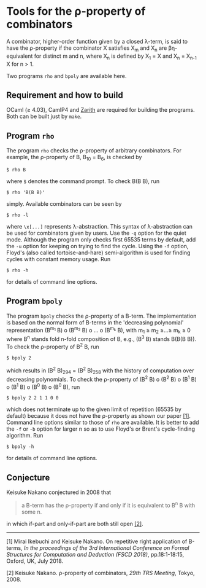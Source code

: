 # Tools for the &rho;-property of combinators

A combinator, higher-order function given by a closed &lambda;-term,
is said to have the &rho;-property if the combinator X satisfies
X<sub>m</sub> and X<sub>n</sub> are &beta;&eta;-equivalent for distinct m and n,
where X<sub>n</sub> is defined by X<sub>1</sub> = X
and X<sub>n</sub> = X<sub>n-1</sub> X for n > 1.

Two programs `rho` and `bpoly` are available here.

## Requirement and how to build

OCaml (&ge; 4.03), CamlP4 and [Zarith](https://github.com/ocaml/Zarith) are required for building the programs.
Both can be built just by `make`.

## Program `rho`

The program `rho` checks the &rho;-property of arbitrary combinators.
For example, the &rho;-property of B, B<sub>10</sub> = B<sub>6</sub>, is
checked by
```
$ rho B
```
where `$` denotes the command prompt.
To check B(B B), run
```
$ rho 'B(B B)'
```
simply.
Available combinators can be seen by
```
$ rho -l
```
where `\x[...]` represents &lambda;-abstraction.
This syntax of &lambda;-abstraction can be used for combinators given by users.
Use the `-q` option for the quiet mode.
Although the program only checks first 65535 terms by default,
add the `-u` option for keeping on trying to find the cycle.
Using the `-f` option,
Floyd's (also called tortoise-and-hare) semi-algorithm is used
for finding cycles with constant memory usage.
Run
```
$ rho -h
```
for details of command line options.

## Program `bpoly`

The program `bpoly` checks the &rho;-property of a B-term.
The implementation is based on the normal form of B-terms
in the 'decreasing polynomial' representation
(B<sup>m<sub>1</sub></sup> B) o
(B<sup>m<sub>2</sub></sup> B) o ... o
(B<sup>m<sub>k</sub></sup> B),
with m<sub>1</sub> &ge; m<sub>2</sub> &ge;...&ge; m<sub>k</sub> &ge; 0
where B<sup>n</sup> stands fold n-fold composition of B,
e.g., (B<sup>3</sup> B) stands B(B(B B)).
To check the &rho;-property of B<sup>2</sup> B,
run
```
$ bpoly 2
```
which results in (B<sup>2</sup> B)<sub>294</sub> = (B<sup>2</sup> B)<sub>258</sub>
with the history of computation over decreasing polynomials.
To check the &rho;-property of
(B<sup>2</sup> B) o (B<sup>2</sup> B) o (B<sup>1</sup> B) o
(B<sup>1</sup> B) o (B<sup>0</sup> B) o (B<sup>0</sup> B),
run
```
$ bpoly 2 2 1 1 0 0
```
which does not terminate up to the given limit of repetition (65535 by default)
because it does not have the &rho;-property as shown our paper [&#91;1&#93;](#fscd18).
Command line options similar to those of `rho` are available.
It is better to add the `-f` or `-b` option for larger n so as to use Floyd's or Brent's cycle-finding algorithm.
Run
```
$ bpoly -h
```
for details of command line options.


## Conjecture

Keisuke Nakano conjectured in 2008 that

> a B-term has the &rho;-property if and only if it is equivalent to B<sup>n</sup> B with some n.

in which if-part and only-if-part are both still open [&#91;2&#93;](#trs08).

---
<a name="fscd18">&#91;1&#93;</a> Mirai Ikebuchi and Keisuke Nakano. On repetitive right application of B-terms, _In the proceedings of the 3rd International Conference on Formal Structures for Computation and Deduction (FSCD 2018)_, pp.18:1-18:15, Oxford, UK, July 2018.

<a name="trs08">&#91;2&#93;</a> Keisuke Nakano. &rho;-property of combinators, _29th TRS Meeting_, Tokyo, 2008.
